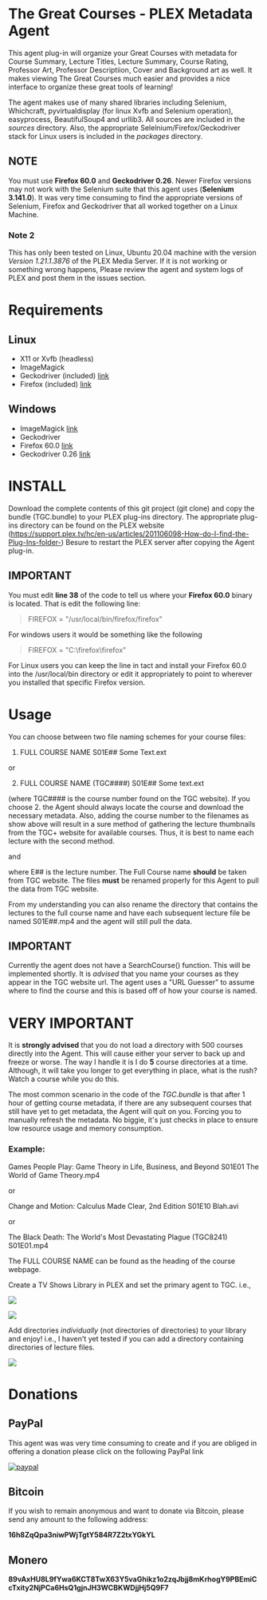 # The Great Courses - PLEX Metadata Agent
This agent plug-in will organize your Great Courses with metadata for Course Summary, Lecture Titles, Lecture Summary, Course Rating, Professor Art, Professor Descriptiion, Cover and Background art as well. It makes viewing The Great Courses much easier and provides a nice interface to organize these great tools of learning!

The agent makes use of many shared libraries including Selenium, Whichcraft, pyvirtualdisplay (for linux Xvfb and Selenium operation), easyprocess, BeautifulSoup4 and urllib3. All sources are included in the *sources* directory. Also, the appropriate Selelnium/Firefox/Geckodriver stack for Linux users is included in the *packages* directory. 

## NOTE
You must use **Firefox 60.0** and **Geckodriver 0.26**. Newer Firefox versions may not work with the Selenium suite that this agent uses (**Selenium 3.141.0**). It was very time consuming to find the appropriate versions of Selenium, Firefox and Geckodriver that all worked together on a Linux Machine.

### Note 2
This has only been tested on Linux, Ubuntu 20.04 machine with the version *Version 1.21.1.3876* of the PLEX Media Server.
If it is not working or something wrong happens, Please review the agent and system logs of PLEX and post them in the issues section. 


# Requirements
## Linux
- X11 or Xvfb (headless)
- ImageMagick 
- Geckodriver (included) [link](https://github.com/mozilla/geckodriver/releases/tag/v0.26.0)
- Firefox (included)     [link](https://ftp.mozilla.org/pub/firefox/releases/60.0/linux-x86_64/en-US/)

## Windows
- ImageMagick [link](https://imagemagick.org/script/download.php#windows)
- Geckodriver
- Firefox 60.0 [link](https://ftp.mozilla.org/pub/firefox/releases/60.0/)
- Geckodriver 0.26 [link](https://github.com/mozilla/geckodriver/releases/tag/v0.26.0)

# INSTALL

Download the complete contents of this git project (git clone) and copy the bundle (TGC.bundle) to your PLEX plug-ins directory.
The appropriate plug-ins directory can be found on the PLEX website (https://support.plex.tv/hc/en-us/articles/201106098-How-do-I-find-the-Plug-Ins-folder-)
Besure to restart the PLEX server after copying the Agent plug-in. 

## IMPORTANT
You must edit **line 38** of the code to tell us where your **Firefox 60.0** binary is located. That is edit the following line:

> FIREFOX = "/usr/local/bin/firefox/firefox"

For windows users it would be something like the following
 
> FIREFOX = "C:\firefox\firefox"

For Linux users you can keep the line in tact and install your Firefox 60.0 into the /usr/local/bin directory or edit it appropriately to point to wherever you installed that specific Firefox version.

 

# Usage

You can choose between two file naming schemes for your course files: 

1. FULL COURSE NAME S01E## Some Text.ext

or

2. FULL COURSE NAME (TGC####) S01E## Some text.ext

(where TGC#### is the course number found on the TGC website). If you choose 2. the Agent should always locate the course and download the necessary metadata. Also, adding the course number to the filenames as show above will result in a sure method of gathering the lecture thumbnails from the TGC+ website for available courses. Thus, it is best to name each lecture with the second method.  

and 

where E## is the lecture number. The Full Course name **should** be taken from TGC website.
The files **must** be renamed properly for this Agent to pull the data from TGC website.

From my understanding you can also rename the directory that contains the lectures to the full course name and have each subsequent lecture file be named S01E##.mp4 and the agent will still pull the data.

## IMPORTANT
Currently the agent does not have a SearchCourse() function. This will be implemented shortly. It is *advised* that you name your courses as they appear in the TGC website url. The agent uses a "URL Guesser" to assume where to find the course and this is based off of how your course is named.

# VERY IMPORTANT
It is **strongly advised** that you do not load a directory with 500 courses directly into the Agent. This will cause either your server to back up and freeze or worse. The way I handle it is I do **5** course directories at a time. Although, it will take you longer to get everything in place, what is the rush? Watch a course while you do this. 

The most common scenario in the code of the *TGC.bundle* is that after 1 hour of getting course metadata, if there are any subsequent courses that still have yet to get metadata, the Agent will quit on you. Forcing you to manually refresh the metadata. No biggie, it's just checks in place to ensure low resource usage and memory consumption. 

### Example:

Games People Play: Game Theory in Life, Business, and Beyond S01E01 The World of Game Theory.mp4

or

Change and Motion: Calculus Made Clear, 2nd Edition S01E10 Blah.avi

or

The Black Death: The World's Most Devastating Plague (TGC8241) S01E01.mp4

The FULL COURSE NAME can be found as the heading of the course webpage. 

Create a TV Shows Library in PLEX and set the primary agent to TGC.  i.e.,

![](http://i.imgur.com/MutBhRy.png "") 

![](http://i.imgur.com/daSfKiv.png "")
 
Add directories *individually* (not directories of directories) to your library and enjoy! i.e., 
I haven't yet tested if you can add a directory containing directories of lecture files. 

![](http://i.imgur.com/StVCbzk.png "")


# Donations

## PayPal
This agent was was very time consuming to create and if you are obliged in offering a donation please click on the following PayPal link

[![paypal](https://i.imgur.com/KSkRsgR.png)](https://www.paypal.com/donate?hosted_button_id=6LXBPHPTDDX56)

## Bitcoin
If you wish to remain anonymous and want to donate via Bitcoin, please send any amount to the following address:

**16h8ZqQpa3niwPWjTgtY584R7Z2txYGkYL**

## Monero

**89vAxHU8L9fYwa6KCT8TwX63Y5vaGhikz1o2zqJbjj8mKrhogY9PBEmiCcTxity2NjPCa6HsQ1gjnJH3WCBKWDjjHj5Q9F7**
